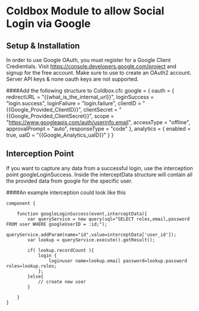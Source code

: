 Coldbox Module to allow Social Login via Google
================

Setup & Installation
---------------------
In order to use Google OAuth, you must register for a Google Client Credientials. Visit https://console.developers.google.com/project and signup for the free account. Make sure to use to create an OAuth2 account. Server API keys & none oauth keys are not supported.

####Add the following structure to Coldbox.cfc
	google = {
		oauth = {
			redirectURL			= "{{what_is_the_internal_url}}",
			loginSuccess		= "login.success",
			loginFailure		= "login.failure",
			clientID			= "{{Google_Provided_ClientID}}",
			clientSecret		= "{{Google_Provided_ClientSecret}}",
			scope 				= "https://www.googleapis.com/auth/userinfo.email",
			accessType 			= "offline",
			approvalPrompt		= "auto",
			responseType		= "code"
		},
		analytics = {
			enabled 			= true,
			uaID 				= "{{Google_Analytics_uaID}}"
		}
	}

Interception Point
---------------------
If you want to capture any data from a successful login, use the interception point googleLoginSuccess. Inside the interceptData structure will contain all the provided data from google for the specific user.

####An example interception could look like this

	component {

		function googleLoginSuccess(event,interceptData){
			var queryService = new query(sql="SELECT roles,email,password FROM user WHERE googleUserID = :id;");
				queryService.addParam(name="id",value=interceptData['user_id']);
			var lookup = queryService.execute().getResult();

			if( lookup.recordCount ){
				login {
					loginuser name=lookup.email password=lookup.password roles=lookup.roles;
				};
			}else{
				// create new user
			}

		}
	}

